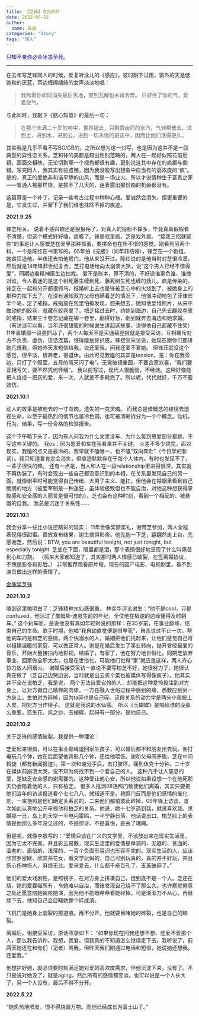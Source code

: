 ```yaml
---
title: 【芝锋】考古碎片
date: 2022-05-22
author:
  name: 森森
categories: "Story"
tags: "同人"
---
```



<span style="color:darkblue"> 只知不亲你必会冰冻至死。</span>

___________________________________________


在去年写芝锋同人的时候，反复听泳儿的《感应》。彼时刚下过雨，窗外的天是低饱和的灰蓝，耳边缠绵缱绻的女声淡淡地唱：

> 我吻着你如同消失最后天地，直到瓦解也未肯舍弃。
  只好吞了你的气，爱着空气。


与此同时，我敲下《掂心知意》的最后一句：

> 在那个未满二十岁的吻中，世界褪去，只剩唇齿间的水汽。气转瞬散去，进到土，进到水，进到云，进到一切永恒的更迭中，因而比他们活得更久。

其实我是几乎不看不写BG/GB的，之所以想为这一对写，也是因为这并不是一段典型的异性恋关系。芝和锋的美都是超出性别范畴的，两人在一起好似照花前后镜，画面交相映，无论切到哪一个视角都很有趣，更别说这其中存在的疯癫与倒错。写完同人，我其实有些遗憾，因为我没能写出想象中应当有的高浓度的“疯”。是的，真正的爱绝非和谐平静的山风，而是一场业火。所以才说情种生于富贵之家——普通人被那样烧，是挨不了几天的，连表露出那份痴的机会都没有。

这篇算是一个补丁，记录一些考古过程中种种心绪。爱诚然会消失，但更重要的是，它发生过，并留下了我们谁也抹除不掉的痕迹。

**2021.9.25**

锋芝相关。
说着不感兴趣还是狠狠殇了，对真人的投射不算多，毕竟真真假假看不清楚，但这个模式好好嗑，疯极了。锋是戏里疯，芝是戏外疯。
“接我三招就娶你”的事是让人感慨芝在爱里那种孤勇，要拼命也在所不惜的感觉。刚看到另两个料，一个是陈红在书里写的，05年拍《无极》（同年菲结婚），锋芝在一个剧组，她疯狂追他，半夜还去拍他房门，他从来没开过。陈红说的是他当时对芝很冷漠。
然后就是14年锋菲世纪复合，芝打电话给向太崩溃大哭，说“这个男人已经不值得爱”，同期边看精神医生边拍戏。
爱不是账本，算不清的，不好说谁辜负谁、谁愧对谁，令人着迷的是这个树死藤生缠到死、藤死树生死也缠的劲儿。疯是传染的，锋芝在一起和分开都很抓马，结婚听上去也是锋被芝心中的火烧到了、被她身上的那种力拉下去了。在没有通知双方父母也瞒着芝的情况下，他很冲动地包了菲律宾半个岛，定了戒指。戒指放在包里怕被发现，想来想去，她知他爱惜照片，从来不敢动他的胶卷，就藏在胶卷里了。把芝接过去时，约她到海边，自己先去翻胶卷里的戒指，结果三十卷忘记藏在哪一卷里，翻得好急，翻到就奔去海边和她求婚。（有访谈可以看，当年还很甜蜜的时候谢生讲起这些事，讲得他自己都藏不住笑）
11年离婚那一段更抓马了，两个人每天不是买通稿登报就是接受采访，互相痛斥对方不负责、虚伪、谎话连篇，恨得能抽骨扒皮。锋接受采访说，她现在跟你们都讲她几恨我，但她昨天发短信给我，说还爱我，问我还爱不爱她。
但锋菲就没这个感觉，很平淡，很养老，很退休。由此可见我嗑的其实是tension，是：你在我旁边，只打了个照面，五月的晴天闪了电”。无需破镜重圆，不要合家欢喜，“我们要互相亏欠，要不然凭何怀缅”。
我以前写过，现代人很脆弱，不经烧。这种好像能把人烧成一把灰的爱，来一次，人就差不多耗完了。所以呢，代代就好，千万不要效仿。

**2021.10.1**

动人的故事是被剜去的一寸血肉，遗失的一克灵魂。
而我总是借概念的棱镜去透视生命，以至于最热烈的情节也是冷色调，也可被清晰拆分为一个个概念。动机，行为，结果，写一份合格的检验报告。

这个下午略下头了，因为有人问我为什么文里没车、为什么每到恩爱部分都跳，不写这些关键的。
我os：因为恩爱和车在我看来并不关键。
火差不多少烧完，面对现实，我嗑的点又是最冷的。我早就不嗑唯一，也不嗑“双向奔赴”（今日学的新词）。我只知道爱肯定会消失，但痕迹默默存在于每个人体内。有时也发现不了，一辈子很快的嘛。
还有一点是，当人和人在一段relationship里进得很深，其实就不再伪装了，有时会现出一些自己都没意识到的本相，在关系里发现自己的另一面。就像谢平时可能觉得自己传统、大男子主义、能扛，但他会在婚姻里看到自己脆弱的地方（被爱宰制是一种迷狂，虽体验极致但也不能自治，对他这种想获得掌控感和安全感的人而言是很可怕的）。芝也会有这种时刻，看到一个相反的、被悬置的自我。
我总是沉迷于关系性……

**2021.10.1**

我会分享一些比小说还精彩的现实：
11年金像奖颁奖礼，谢带芝参加，两人全程表现得很甜蜜。嘉宾宣布结果，谢生摘得影帝。他先抱一下芝，翩翩然走上台，先感谢芝，然后说：BTW, you are beautiful tonight, not just tonight, but especially tonight.
芝坐在下面，眼里都是泪，那个表情很好地呈现了什么叫痛苦到心如刀割。
（后来大家都知道了，其实那时两人情感已破裂，在签离婚协议，不愧是影帝和影后。）
非常推荐观看原片段，现在的国产电影、电视剧里，看不到演员做出这样的表情了。

[金像奖芝锋]( https://www.bilibili.com/video/BV19f4y1h7hw?p=1&share_medium=iphone&share_plat=ios&share_session_id=1E27ED97-202C-428A-B171-0CA7215A3193&share_source=WEIXIN&share_tag=s_i&timestamp=1653216372&unique_k=WhQsDGV "金像奖芝锋")

**2021.10.2**

嗑到这里嗑明白了：芝锋精神水仙感很重。
林奕华评论谢生：“他不是cool，只是confused。他活过了詹姆斯·迪恩生前的年纪，全仗他在极速的边缘懂得及时刹车。”
这个刹车呢，是说他没有真如年轻时说的那样：在35岁前，在事业巅峰，结束自己的生命。歌手时期，他唱“我自幼直觉便是很早死”，自杀说过不止一次。帮他刹车的是和芝的感情。两个快溺水的人，婚姻把他们托起来，让他们感觉自己可以组建温暖的家庭、可以做正常人。谢是在婚后发生了事业转向，抛开曾经最爱的音乐，开始大量接拍内地影视。结婚了，有家了，他在努力地世俗化。同期芝放弃事业，回家做全职太太，也是在世俗化。可能他们觉得“家”就应是这样，两人齐心协力放人间烟火。
谢婚后接受采访一直说不要写柏芝不好，她很努力了，她很认真在做了（芝自己边哭边说，当时就是出去买个菜也被媒体写得像疯子）。他其实并不全在说柏芝，我是说，
两个无法自爱自怜的人，却能把这种爱怜投注到对方身上，让对方做自己精神的肉体。一方在融入世俗过程中感到的痛，悉数应到另一方身上。生怕对方碎掉，因为ta碎也是自己碎。这段关系的动力学是两头小兽披上人皮，把对方当作镜子。
这就是我说的水仙感。
所以《玉蝴蝶》是唱给谁的没那么重要。恋生花、风之纱、玉蝴蝶，起码有一部分，是他自己。

**2021.10.2**

关于芝锋的感情破裂，我提供一种理论：

芝爱起来很疯，可以在事业巅峰退回家生孩子，可以婚后都不和朋友出去玩。谢打电玩几个钟，她在后面望他背影几个钟，还给他喂饭。谢和父母闹矛盾，芝在中间斡旋（都有新闻报道）。第一次和谢分手后，去打脐环，痛到休克十分钟。二十岁在媒体前崩溃大哭，说不知为何找不到一个爱自己的人。
这种几乎让人窒息的爱，是缺乏安全感的谢需要的。这种爱让他心安，所以他说如果设想一个在他死那天仍会陪着他的人，只有柏芝。
很多人推测08艳照门致使他们离婚，其实只要把他们当年的访谈报道看个七七八八，就知道不是。艳照门反而是他们感情的催化剂，一来艳照是他们确定关系前的，二来他们都怕彼此碎掉，09年锋上访谈，首次如此认真地公开审视他和柏芝的关系。他说，她十七岁遇到我，就说喜欢我。求婚那一日，岛上的天空一半电闪雷鸣，一半宁静日落，他话说出口，柏芝脸上的表情是他那么多年没见过的，不是惊讶、不是喜悦，是丢了魂魄。

但是呢，就像李敖写的：“爱情只该在广义的文学里，不该放出来在现实生活里，因为它太不完美，并且彩云易散，现实生活里的爱情是单调的、无趣的、贫血的、滥套的、庸俗的、浅薄的、一百个负面形容词也形容不完的。现实生活的人，应该欣赏罗密欧、欣赏茶花女，看文学玩假的，自己可别玩真的，真的并不好玩，并且伤心伤神伤人，麻烦无比。爱来爱去，什么都千疮百孔了、支离破碎了。”

他们的爱太戏剧性。是照镜子，在对方身上拼凑自己，但到底不是一个人。芝还在烧，她的爱吞噬所有，令她难以自治，而锋发现自己烧不了那么久。也许察觉倦意之处还愿意陪她疯陪她演，因为他不能眼睁睁看她碎掉。可是渐渐力不从心，再继续下去，他知自己会目睹她整个碎成渣。

飞机门是她身上崩裂的那道痕。再不分开，他就要目睹她的碎裂，也是自己的碎裂。

离婚后，谢接受采访，原话照录如下： “如果你现在问我还想不想、还爱不爱那个人，那么我告诉你，我想，我爱。但我真的不知道怎么继续走下去。我听说了，前两天她还在和你们（记者）骂我，但昨天我们刚通过电话和短信，她说她还想我，还爱我。”

他想护好她，就必须要时刻满足她对爱的高浓度需求，但他沉淀下来，没有了。不只是说对她没了，就是aging，然后所有的感情都变淡。也可以说是一个人长大了，另一个人没有，最后不得不分开。

**2022.5.22**

“她炙热地喷发，恨不得烧毁万物。而他已经成长为富士山了。”
